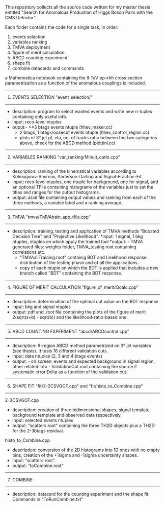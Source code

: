 This repository collects all the source code written for my master thesis entitled "Search for Anomalous Production of Higgs Boson Pairs with the CMS Detector".

Each folder contains the code for a single task, in order:

1. events selection
2. variables ranking
3. TMVA deployment 
4. figure of merit calculation
5. ABCD counting experiment
6. shape fit
7. combine datacards and commands

a Mathematica notebook containing the 8 TeV pp->hh cross section parametrization as a function of the anomalous couplings is included.


---------------------------------------------------------
1. EVENTS SELECTION "event_selection/"
---------------------------------------------------------
* description: program to select wanted events and write new n-tuples containing only useful info.
* input: reco-level ntuples
* ouput:- >=3 btags events ntuple (hhev_maker.cc)
	- 2 btags, 1 btag<loosecut events ntuple (hhev_control_region.cc)		
	- plots of 3° jet pt, eta, no. of tracks ratio between the two categories above, check for the ABCD method (plottini.cc)


---------------------------------------------------------
2. VARIABLES RANKING "var_ranking/Minuit_carlo.cpp"
---------------------------------------------------------
* description: ranking of the kinematical variables according to Kolmogorov-Smirnov, Anderson-Darling and Signal-Fraction-Fit. 
* input: reco-level ntuples, one ntuple for background, one for signal, and an optional TFile containing histograms of the variables just to set the titles and ranges for the output histograms.
* output: ascii file containing output values and ranking from each of the three methods, a variable label and a ranking average.

 
---------------------------------------------------------
3. TMVA "tmva/TMVAtrain_app_tfile.cpp"
---------------------------------------------------------
* description: training, testing and application of TMVA methods "Boosted Decision Tree" and "Projective Likelihood".
*input: 1 signal, 1 bkg ntuples, ntuples on which apply the trained tool
*output: - TMVA generated files: weights folder, TMVA_testing.root containing correlations etc.
	 - "TMVAallTraining.root" containig BDT and Likelihood response distribution of the testing phase and of all the applications.
	 - copy of each ntuple on which the BDT is applied that includes a new branch called "BDT" containing the BDT response.
 
---------------------------------------------------------
4. FIGURE OF MERIT CALCULATION "figure_of_merit/Qcalc.cpp"
---------------------------------------------------------
* description: determination of the optimal cut value on the BDT response
* input: bkg and signal ntuples
* output: pdf and .root file containing the plots of the figure of merit 2(sqrt(s+b) - sqrt(b)) and the likelihood-ratio-based one.


---------------------------------------------------------
5) ABCD COUNTING EXPERIMENT "abcd/ABCDcontrol.cpp"
---------------------------------------------------------
* description: 9-region ABCD method parametrized on 3° jet variables (see thesis). It tests 16 different validation cuts. 
* input: data ntuples (2, 3 and 4 btags events)
* output: - on screen: events and expected background in signal region, other related info
	  - ValidationCut.root containing the source if systematic error Delta as a function of the validation cut.

---------------------------------------------------------
6) SHAPE FIT "fit/2-3CSVGOF.cpp" and "fit/histo_to_Combine.cpp"
---------------------------------------------------------
2-3CSVGOF.cpp
* description: creation of three bidimensional shapes, signal template, background template and observed data respectively.
* input: selected events ntuples
* output: "scatters.root" containing the three TH2D objects plus a TH2D for the 2-3btags residual.

histo_to_Combine.cpp
* description: conversion of the 2D histograms into 1D ones with no empty bins, creation of the +1sigma and -1sigma uncertainty shapes.
* input: "scatters.root".
* output: "toCombine.root"

---------------------------------------------------------
7) COMBINE
---------------------------------------------------------
* description: datacard for the counting experiment and the shape fit. Commands in "ToRunCombine.txt"


